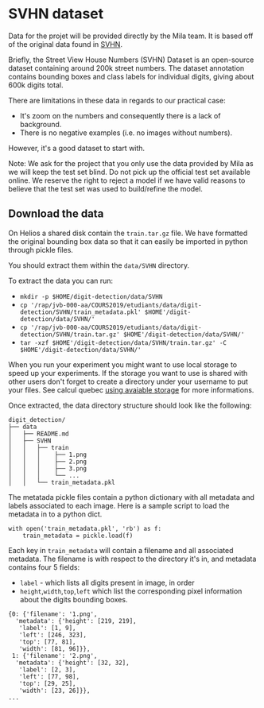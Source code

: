 # SVHN dataset

Data for the projet will be provided directly by the Mila team. It is based off of the original data found in [SVHN](http://ufldl.stanford.edu/housenumbers/).

Briefly, the Street View House Numbers (SVHN) Dataset is an open-source dataset containing around 200k street numbers. The dataset annotation contains bounding boxes and class labels for individual digits, giving about 600k digits total.

There are limitations in these data in regards to our practical case:
- It's zoom on the numbers and consequently there is a lack of background.
- There is no negative examples (i.e. no images without numbers).

However, it's a good dataset to start with.

Note: We ask for the project that you only use the data provided by Mila as we will keep the test set blind. Do not pick up the official test set available online. We reserve the right to reject a model if we have valid reasons to believe that the test set was used to build/refine the model.

## Download the data
On Helios a shared disk contain the `train.tar.gz` file. We have formatted the original bounding box data so that it can easily be imported in python through pickle files.

You should extract them within the `data/SVHN` directory.

To extract the data you can run:
- `mkdir -p $HOME/digit-detection/data/SVHN`
- `cp '/rap/jvb-000-aa/COURS2019/etudiants/data/digit-detection/SVHN/train_metadata.pkl' $HOME'/digit-detection/data/SVHN/'`
- `cp '/rap/jvb-000-aa/COURS2019/etudiants/data/digit-detection/SVHN/train.tar.gz' $HOME'/digit-detection/data/SVHN/'`
- `tar -xzf $HOME'/digit-detection/data/SVHN/train.tar.gz' -C $HOME'/digit-detection/data/SVHN/'`

When you run your experiment you might want to use local storage to speed up your experiments. If the storage you want to use is shared with other users don't forget to create a directory under your username to put your files.
See calcul quebec [using avaiable storage](https://wiki.calculquebec.ca/w/Utiliser_l%27espace_de_stockage/en?setlang=fr)
for more informations.

Once extracted, the data directory structure should look like the following:

```
digit_detection/
├── data
│   ├── README.md
│   ├── SVHN
│   │   ├── train
│   │   │    ├── 1.png
│   │   │    ├── 2.png
│   │   │    ├── 3.png
│   │   │    └── ...
│   │   └── train_metadata.pkl
```
The metatada pickle files contain a python dictionary with all metadata and labels associated to each image. Here is a sample script to load the metadata in to a python dict.

```
with open('train_metadata.pkl', 'rb') as f:
    train_metadata = pickle.load(f)
```

Each key in `train_metadata` will contain a filename and all associated metadata. The filename is with respect to the directory it's in, and metadata contains four 5 fields:
* `label` - which lists all digits present in image, in order
* `height`,`width`,`top`,`left` which list the corresponding pixel information
about the digits bounding boxes.

```
{0: {'filename': '1.png',
  'metadata': {'height': [219, 219],
   'label': [1, 9],
   'left': [246, 323],
   'top': [77, 81],
   'width': [81, 96]}},
 1: {'filename': '2.png',
  'metadata': {'height': [32, 32],
   'label': [2, 3],
   'left': [77, 98],
   'top': [29, 25],
   'width': [23, 26]}},
...
```
